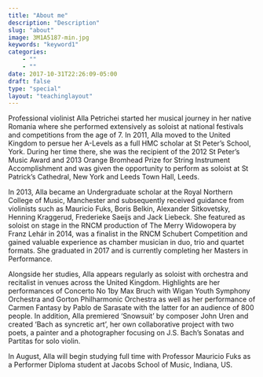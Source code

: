 ```yaml
---
title: "About me"
description: "Description"
slug: "about"
image: 3M1A5187-min.jpg
keywords: "keyword1"
categories: 
    - ""
    - ""
date: 2017-10-31T22:26:09-05:00
draft: false
type: "special"
layout: "teachinglayout"
---
```


Professional violinist Alla Petrichei started her musical journey in her native Romania where she performed extensively as soloist at national festivals and competitions from the age of 7. In 2011, Alla moved to the United Kingdom to persue her A-Levels as a full HMC scholar at St Peter’s School, York. During her time there, she was the recipient of the 2012 St Peter’s Music Award and 2013 Orange Bromhead Prize for String Instrument Accomplishment and was given the opportunity to perform as soloist at St Patrick’s Cathedral, New York and Leeds Town Hall, Leeds.

In 2013, Alla became an Undergraduate scholar at the Royal Northern College of Music, Manchester and subsequently received guidance from violinists such as Mauricio Fuks, Boris Belkin, Alexander Sitkovetsky, Henning Kraggerud, Frederieke Saeijs and Jack Liebeck. She featured as soloist on stage in the RNCM production of The Merry Widowopera by Franz Lehár in 2014, was a finalist in the RNCM Schubert Competition and gained valuable experience as chamber musician in duo, trio and quartet formats. She graduated in 2017 and is currently completing her Masters in Performance.

Alongside her studies, Alla appears regularly as soloist with orchestra and recitalist in venues across the United Kingdom. Highlights are her performances of Concerto No 1by Max Bruch with Wigan Youth Symphony Orchestra and Gorton Philharmonic Orchestra as well as her performance of Carmen Fantasy by Pablo de Sarasate with the latter for an audience of 800 people. In addition, Alla premiered ‘Snowsuit’ by composer John Uren and created ‘Bach as syncretic art’, her own collaborative project with two poets, a painter and a photographer focusing on J.S. Bach’s Sonatas and Partitas for solo violin.

In August, Alla will begin studying full time with Professor Mauricio Fuks as a Performer Diploma student at Jacobs School of Music, Indiana, US.
